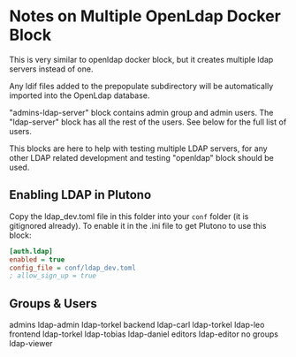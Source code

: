 # Notes on Multiple OpenLdap Docker Block

This is very similar to openldap docker block, but it creates multiple ldap servers instead of one.

Any ldif files added to the prepopulate subdirectory will be automatically imported into the OpenLdap database.

"admins-ldap-server" block contains admin group and admin users. The "ldap-server" block has all the rest of the users. See below for the full list of users.

This blocks are here to help with testing multiple LDAP servers, for any other LDAP related development and testing "openldap" block should be used.

## Enabling LDAP in Plutono

Copy the ldap_dev.toml file in this folder into your `conf` folder (it is gitignored already). To enable it in the .ini file to get Plutono to use this block:

```ini
[auth.ldap]
enabled = true
config_file = conf/ldap_dev.toml
; allow_sign_up = true
```

## Groups & Users

admins
  ldap-admin
  ldap-torkel
backend
  ldap-carl
  ldap-torkel
  ldap-leo
frontend
  ldap-torkel
  ldap-tobias
  ldap-daniel
editors
  ldap-editor
no groups
  ldap-viewer
